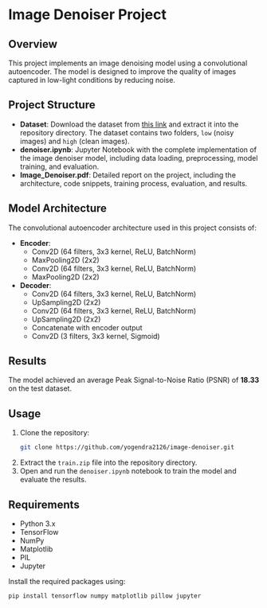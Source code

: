 # Image Denoiser Project

## Overview
This project implements an image denoising model using a convolutional autoencoder. The model is designed to improve the quality of images captured in low-light conditions by reducing noise.

## Project Structure
- **Dataset**: Download the dataset from [this link](https://drive.google.com/file/d/1uj3vfc-ra8uHe40mTnTTML7Iv_jIJb10/view?usp=sharing) and extract it into the repository directory. The dataset contains two folders, `low` (noisy images) and `high` (clean images).
- **denoiser.ipynb**: Jupyter Notebook with the complete implementation of the image denoiser model, including data loading, preprocessing, model training, and evaluation.
- **Image_Denoiser.pdf**: Detailed report on the project, including the architecture, code snippets, training process, evaluation, and results.

## Model Architecture
The convolutional autoencoder architecture used in this project consists of:
- **Encoder**:
  - Conv2D (64 filters, 3x3 kernel, ReLU, BatchNorm)
  - MaxPooling2D (2x2)
  - Conv2D (64 filters, 3x3 kernel, ReLU, BatchNorm)
  - MaxPooling2D (2x2)
- **Decoder**:
  - Conv2D (64 filters, 3x3 kernel, ReLU, BatchNorm)
  - UpSampling2D (2x2)
  - Conv2D (64 filters, 3x3 kernel, ReLU, BatchNorm)
  - UpSampling2D (2x2)
  - Concatenate with encoder output
  - Conv2D (3 filters, 3x3 kernel, Sigmoid)

## Results
The model achieved an average Peak Signal-to-Noise Ratio (PSNR) of **18.33** on the test dataset.

## Usage
1. Clone the repository:
    ```sh
    git clone https://github.com/yogendra2126/image-denoiser.git
    ```
2. Extract the `train.zip` file into the repository directory.
3. Open and run the `denoiser.ipynb` notebook to train the model and evaluate the results.

## Requirements
- Python 3.x
- TensorFlow
- NumPy
- Matplotlib
- PIL
- Jupyter

Install the required packages using:
```sh
pip install tensorflow numpy matplotlib pillow jupyter
